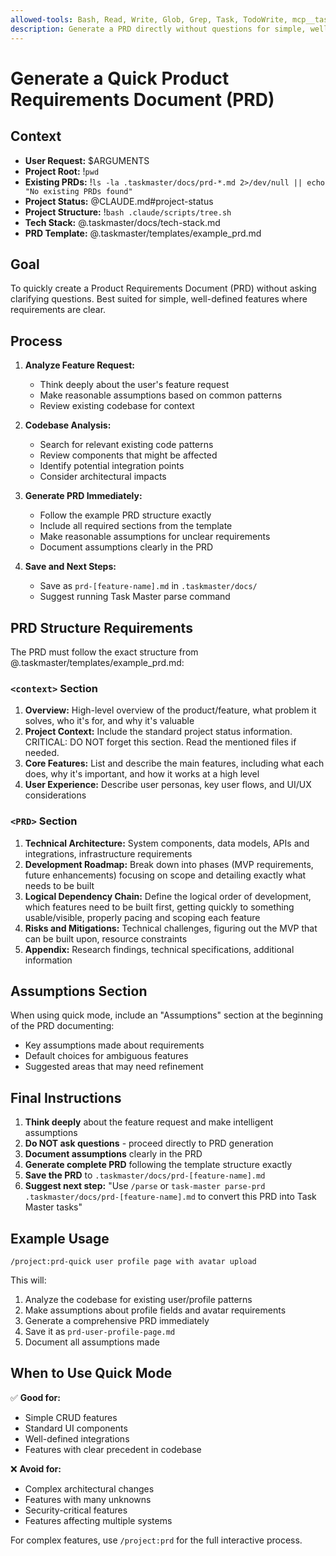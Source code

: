 ```yaml
---
allowed-tools: Bash, Read, Write, Glob, Grep, Task, TodoWrite, mcp__taskmaster-ai__parse_prd
description: Generate a PRD directly without questions for simple, well-defined features
---
```


# Generate a Quick Product Requirements Document (PRD)

## Context

- **User Request:** $ARGUMENTS
- **Project Root:** !`pwd`
- **Existing PRDs:** !`ls -la .taskmaster/docs/prd-*.md 2>/dev/null || echo "No existing PRDs found"`
- **Project Status:** @CLAUDE.md#project-status
- **Project Structure:** !`bash .claude/scripts/tree.sh`
- **Tech Stack:** @.taskmaster/docs/tech-stack.md
- **PRD Template:** @.taskmaster/templates/example_prd.md

## Goal

To quickly create a Product Requirements Document (PRD) without asking clarifying questions. Best suited for simple, well-defined features where requirements are clear.

## Process

1. **Analyze Feature Request:**

   - Think deeply about the user's feature request
   - Make reasonable assumptions based on common patterns
   - Review existing codebase for context

2. **Codebase Analysis:**

   - Search for relevant existing code patterns
   - Review components that might be affected
   - Identify potential integration points
   - Consider architectural impacts

3. **Generate PRD Immediately:**

   - Follow the example PRD structure exactly
   - Include all required sections from the template
   - Make reasonable assumptions for unclear requirements
   - Document assumptions clearly in the PRD

4. **Save and Next Steps:**
   - Save as `prd-[feature-name].md` in `.taskmaster/docs/`
   - Suggest running Task Master parse command

## PRD Structure Requirements

The PRD must follow the exact structure from @.taskmaster/templates/example_prd.md:

### `<context>` Section

1. **Overview:** High-level overview of the product/feature, what problem it solves, who it's for, and why it's valuable
2. **Project Context:** Include the standard project status information. CRITICAL: DO NOT forget this section. Read the mentioned files if needed.
3. **Core Features:** List and describe the main features, including what each does, why it's important, and how it works at a high level
4. **User Experience:** Describe user personas, key user flows, and UI/UX considerations

### `<PRD>` Section

1. **Technical Architecture:** System components, data models, APIs and integrations, infrastructure requirements
2. **Development Roadmap:** Break down into phases (MVP requirements, future enhancements) focusing on scope and detailing exactly what needs to be built
3. **Logical Dependency Chain:** Define the logical order of development, which features need to be built first, getting quickly to something usable/visible, properly pacing and scoping each feature
4. **Risks and Mitigations:** Technical challenges, figuring out the MVP that can be built upon, resource constraints
5. **Appendix:** Research findings, technical specifications, additional information

## Assumptions Section

When using quick mode, include an "Assumptions" section at the beginning of the PRD documenting:

- Key assumptions made about requirements
- Default choices for ambiguous features
- Suggested areas that may need refinement

## Final Instructions

1. **Think deeply** about the feature request and make intelligent assumptions
2. **Do NOT ask questions** - proceed directly to PRD generation
3. **Document assumptions** clearly in the PRD
4. **Generate complete PRD** following the template structure exactly
5. **Save the PRD** to `.taskmaster/docs/prd-[feature-name].md`
6. **Suggest next step:** "Use `/parse` or `task-master parse-prd .taskmaster/docs/prd-[feature-name].md` to convert this PRD into Task Master tasks"

## Example Usage

```
/project:prd-quick user profile page with avatar upload
```

This will:

1. Analyze the codebase for existing user/profile patterns
2. Make assumptions about profile fields and avatar requirements
3. Generate a comprehensive PRD immediately
4. Save it as `prd-user-profile-page.md`
5. Document all assumptions made

## When to Use Quick Mode

✅ **Good for:**

- Simple CRUD features
- Standard UI components
- Well-defined integrations
- Features with clear precedent in codebase

❌ **Avoid for:**

- Complex architectural changes
- Features with many unknowns
- Security-critical features
- Features affecting multiple systems

For complex features, use `/project:prd` for the full interactive process.
